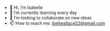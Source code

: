 - 👋 Hi, I’m Isabelle
- 🌱 I’m currently learning every day
- 💞️ I’m looking to collaborate on new ideas
- 📫 How to reach me: ibellwallace22@gmail.com

<!---
isabelledev2/isabelledev2 is a ✨ special ✨ repository because its `README.md` (this file) appears on your GitHub profile.
You can click the Preview link to take a look at your changes.
--->
